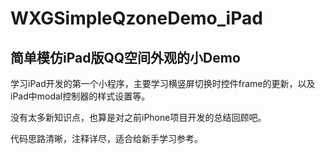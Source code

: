 # WXGSimpleQzoneDemo_iPad
## 简单模仿iPad版QQ空间外观的小Demo

学习iPad开发的第一个小程序，主要学习横竖屏切换时控件frame的更新，以及iPad中modal控制器的样式设置等。

没有太多新知识点，也算是对之前iPhone项目开发的总结回顾吧。

代码思路清晰，注释详尽，适合给新手学习参考。
